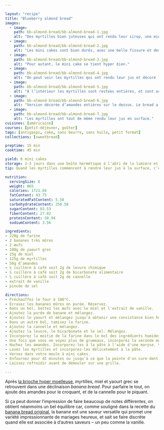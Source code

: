 ```yaml
---

layout: "recipe"
title: "Blueberry almond bread"
images:
  - image:
    path: bb-almond-bread/bb-almond-bread-1.jpg
    alt: "Des myrtilles bien juteuses qui ont rendu leur sirop, une mie câline et des amandes hachées."
  - image:
    path: bb-almond-bread/bb-almond-bread-2.jpg
    alt: "Les mini cakes sont bien dorés, avec une belle fissure et des myrtilles qui ont rendu du jus à la cuisson."
  - image:
    path: bb-almond-bread/bb-almond-bread-3.jpg
    alt: "Pour autant, le mini cake se tient hyper bien."
  - image:
    path: bb-almond-bread/bb-almond-bread-4.jpg
    alt: "On peut voir les myrtilles qui ont rendu leur jus et décoré les breads un peu comme des muffins."
  - image:
    path: bb-almond-bread/bb-almond-bread-5.jpg
    alt: "À l’intérieur les myrtilles sont restées entières, et sont accompagnées de morceaux d’amandes bien craquants."
  - image:
    path: bb-almond-bread/bb-almond-bread-6.jpg
    alt: "Version décorée d’amandes entières sur le dessus. Le bread a moins gonflé."
  - image:
    path: bb-almond-bread/bb-almond-bread-7.jpg
    alt: "Les myrtilles ont tout de même rendu leur jus en surface."
cuisines: [américaine]
courses: [petit-déjeuner, goûter]
tags: [antigaspi, cake, sans beurre, sans huile, petit format]
collections: [sweetbread]

preptime: 15 min
cooktime: 45 min

yield: 6 mini cakes
storage: 2–3 jours dans une boîte hermétique à l’abri de la lumière et de la chaleur. 5 jours au frigo. 2 mois au congélateur.
tip: Quand les myrtilles commencent à rendre leur jus à la surface, c‘est le signe que la cuisson est presque terminée.

nutrition:
  servingSize: 6
  weight: 865
  calories: 1721.84
  fatContent: 43.75
  saturatedFatContent: 5.58
  carbohydrateContent: 250.58
  sugarContent: 83.53
  fiberContent: 27.02
  proteinContent: 58.94
  sodiumContent: 3.56

ingredients:
- 220g de farine
- 2 bananes très mûres
- 2 œufs
- 100g de yaourt grec
- 25g de miel
- 125g de myrtilles
- 50g d’amandes
- ¼ cuillère à café soit 2g de levure chimique
- ¼ cuillère à café soit 2g de bicarbonate alimentaire
- ¼ cuillère à café soit 2g de cannelle
- extrait de vanille
- pincée de sel

directions:
- Préchauffez le four à 180°C.
- Écrasez les bananes mûres en purée. Réservez.
- Dans un bol, battez les œufs avec le miel et l'extrait de vanille. 
- Ajoutez la purée de banane et mélangez.
- Ajoutez le yaourt et mélangez jusqu'à obtenir une consistance bien homogène.
- Dans un autre bol, tamisez la farine. 
- Ajoutez la cannelle et mélangez. 
- Ajoutez la levure, le bicarbonate et le sel. Mélangez. 
- Incorporez la moitié de la farine dans le bol des ingrédients humides à la maryse. 
- Une fois que vous ne voyez plus de grumeaux, incorporez la seconde moitié. Réservez. 
- Hachez les amandes. Incorporez-les à la pâte à l'aide d'une maryse. Vous pouvez également en réserver 12 entières pour les déposer sur le dessus des cakes.
- Lavez les myrtilles et incorporez-les délicatement à la pâte. 
- Versez dans votre moule à mini cakes. 
- Enfournez pour 45 minutes ou jusqu'à ce que la pointe d'un cure-dent ressorte sèche. 
- Laissez refroidir avant de démouler sur une grille. 

---
```


Après [la brioche hyper moelleuse](brioche-myrtille.html), myrtilles, miel et yaourt grec se retrouvent dans une déclinaison <i lang="en">banana bread</i>. Pour parfaire le tout, on ajoute des amandes pour le croquant, et de la cannelle pour le piquant.

Si ça peut donner l’impression de faire beaucoup de notes différentes, on obtient néanmoins un bel équilibre car, comme souligné dans la recette du [banana bread original](banana-bread.html), la banane est une saveur versatile qui promet une variété impressionnante de mariages heureux, et sait se faire discrète quand elle est associée à d’autres saveurs – un peu comme la vanille.